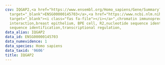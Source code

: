 ```yaml
---
csv: IQGAP2,<a href="https://www.ensembl.org/Homo_sapiens/Gene/Summary?db=core;g=ENSG00000145703"
  target="_blank">ENSG00000145703</a>,<a href="https://www.ncbi.nlm.nih.gov/pubmed/22863008"
  target="_blank"><i class="fas fa-file"></i></a>",chromatin immunoprecipitation assay,direct
  interaction,breast epithelium, BPE cell, R2,nucleotide sequence identification,nucleotide
  sequence identification,transcriptional regulation,
data_alias: IQGAP2
data_id: ENSG00000145703
data_numevidence: 1
data_species: Homo sapiens
data_taxid: '9606'
title: IQGAP2
---
```

